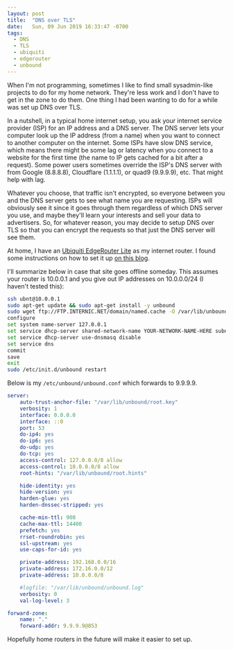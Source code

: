 ```yaml
---
layout: post
title:  "DNS over TLS"
date:   Sun, 09 Jun 2019 16:33:47 -0700
tags:
  - DNS
  - TLS
  - ubiquiti
  - edgerouter
  - unbound
---
```


When I'm not programming, sometimes I like to find small sysadmin-like projects to do for my home network. They're less work and I don't have to get in the zone to do them. One thing I had been wanting to do for a while was set up DNS over TLS.

In a nutshell, in a typical home internet setup, you ask your internet service provider (ISP) for an IP address and a DNS server. The DNS server lets your computer look up the IP address (from a name) when you want to connect to another computer on the internet. Some ISPs have slow DNS service, which means there might be some lag or latency when you connect to a website for the first time (the name to IP gets cached for a bit after a request). Some power users sometimes override the ISP's DNS server with from Google (8.8.8.8), Cloudflare (1.1.1.1), or quad9 (9.9.9.9), etc. That might help with lag.

Whatever you choose, that traffic isn't encrypted, so everyone between you and the DNS server gets to see what name you are requesting. ISPs will obviously see it since it goes through them regardless of which DNS server you use, and maybe they'll learn your interests and sell your data to advertisers. So, for whatever reason, you may decide to setup DNS over TLS so that you can encrypt the requests so that just the DNS server will see them.

At home, I have an [Ubiquiti EdgeRouter Lite](https://www.ui.com/edgemax/edgerouter-lite/) as my internet router. I found some instructions on how to set it up [on this blog](https://www.chameth.com/2017/12/17/dns-over-tls-on-edgerouter-lite/).

I'll summarize below in case that site goes offline someday. This assumes your router is 10.0.0.1 and you give out IP addresses on 10.0.0.0/24 (I haven't tested this):

```sh
ssh ubnt@10.0.0.1
sudo apt-get update && sudo apt-get install -y unbound
sudo wget ftp://FTP.INTERNIC.NET/domain/named.cache -O /var/lib/unbound/root.hints
configure
set system name-server 127.0.0.1
set service dhcp-server shared-network-name YOUR-NETWORK-NAME-HERE subnet 10.0.0.0/24 dns-server 10.0.0.1
set service dhcp-server use-dnsmasq disable
set service dns
commit
save
exit
sudo /etc/init.d/unbound restart
```

Below is my `/etc/unbound/unbound.conf` which forwards to 9.9.9.9.

```yaml
server:
    auto-trust-anchor-file: "/var/lib/unbound/root.key"
    verbosity: 1
    interface: 0.0.0.0
    interface: ::0
    port: 53
    do-ip4: yes
    do-ip6: yes
    do-udp: yes
    do-tcp: yes
    access-control: 127.0.0.0/8 allow
    access-control: 10.0.0.0/8 allow
    root-hints: "/var/lib/unbound/root.hints"

    hide-identity: yes
    hide-version: yes
    harden-glue: yes
    harden-dnssec-stripped: yes

    cache-min-ttl: 900
    cache-max-ttl: 14400
    prefetch: yes
    rrset-roundrobin: yes
    ssl-upstream: yes
    use-caps-for-id: yes

    private-address: 192.168.0.0/16
    private-address: 172.16.0.0/12
    private-address: 10.0.0.0/8

    #logfile: "/var/lib/unbound/unbound.log"
    verbosity: 0
    val-log-level: 3

forward-zone:
    name: "."
    forward-addr: 9.9.9.9@853
```

Hopefully home routers in the future will make it easier to set up.
